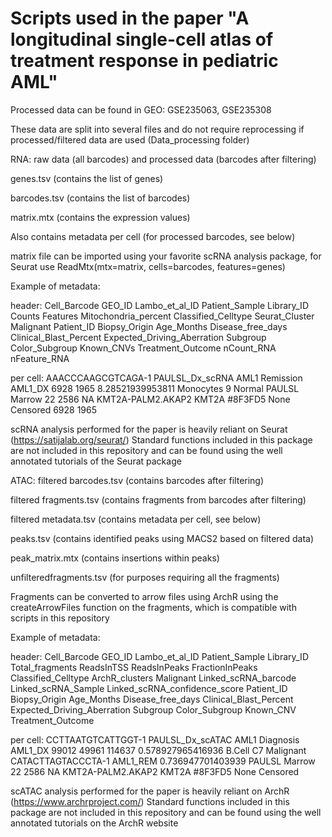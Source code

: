 # Scripts used in the paper "A longitudinal single-cell atlas of treatment response in pediatric AML"

Processed data can be found in GEO: GSE235063, GSE235308

These data are split into several files and do not require reprocessing if processed/filtered data are used (Data_processing folder)

RNA:
raw data (all barcodes) and processed data (barcodes after filtering)

genes.tsv (contains the list of genes)

barcodes.tsv (contains the list of barcodes)

matrix.mtx (contains the expression values)

Also contains metadata per cell (for processed barcodes, see below)

matrix file can be imported using your favorite scRNA analysis package, for Seurat use ReadMtx(mtx=matrix, cells=barcodes, features=genes)

Example of metadata:

header:
Cell_Barcode	GEO_ID	Lambo_et_al_ID	Patient_Sample	Library_ID	Counts	Features	Mitochondria_percent	Classified_Celltype	Seurat_Cluster	Malignant	Patient_ID	Biopsy_Origin	Age_Months	Disease_free_days	Clinical_Blast_Percent	Expected_Driving_Aberration	Subgroup	Color_Subgroup	Known_CNVs	Treatment_Outcome	nCount_RNA	nFeature_RNA

per cell:
AAACCCAAGCGTCAGA-1	PAULSL_Dx_scRNA	AML1	Remission	AML1_DX	6928	1965	8.28521939953811	Monocytes	9	Normal	PAULSL	Marrow	22	2586	NA	KMT2A-PALM2.AKAP2	KMT2A	#8F3FD5	None	Censored	6928	1965

scRNA analysis performed for the paper is heavily reliant on Seurat (https://satijalab.org/seurat/) 
Standard functions included in this package are not included in this repository and can be found using the well annotated tutorials of the Seurat package

ATAC:
filtered barcodes.tsv (contains barcodes after filtering)

filtered fragments.tsv (contains fragments from barcodes after filtering)

filtered metadata.tsv (contains metadata per cell, see below)

peaks.tsv (contains identified peaks using MACS2 based on filtered data)

peak_matrix.mtx (contains insertions within peaks)

unfilteredfragments.tsv (for purposes requiring all the fragments)

Fragments can be converted to arrow files using ArchR using the createArrowFiles function on the fragments, which is compatible with scripts in this repository

Example of metadata:

header:
Cell_Barcode	GEO_ID	Lambo_et_al_ID	Patient_Sample	Library_ID	Total_fragments	ReadsInTSS	ReadsInPeaks	FractionInPeaks	Classified_Celltype	ArchR_clusters	Malignant	Linked_scRNA_barcode	Linked_scRNA_Sample	Linked_scRNA_confidence_score	Patient_ID	Biopsy_Origin	Age_Months	Disease_free_days	Clinical_Blast_Percent	Expected_Driving_Aberration	Subgroup	Color_Subgroup	Known_CNV	Treatment_Outcome

per cell:
CCTTAATGTCATTGGT-1	PAULSL_Dx_scATAC	AML1	Diagnosis	AML1_DX	99012	49961	114637	0.578927965416936	B.Cell	C7	Malignant	CATACTTAGTACCCTA-1	AML1_REM	0.736947701403939	PAULSL	Marrow	22	2586	NA	KMT2A-PALM2.AKAP2	KMT2A	#8F3FD5	None	Censored

scATAC analysis performed for the paper is heavily reliant on ArchR (https://www.archrproject.com/) 
Standard functions included in this package are not included in this repository and can be found using the well annotated tutorials on the ArchR website